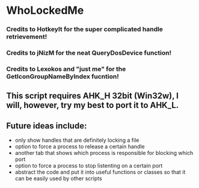 # WhoLockedMe
### Credits to HotkeyIt for the super complicated handle retrievement!
### Credits to jNizM for the neat QueryDosDevice function!
### Credits to Lexokos and "just me" for the GetIconGroupNameByIndex fucntion!

## This script requires AHK_H 32bit (Win32w), I will, however, try my best to port it to AHK_L.
## Future ideas include:
- only show handles that are definitely locking a file
- option to force a process to release a certain handle
- another tab that shows which process is responsible for blocking which port
- option to force a process to stop listenting on a certain port
- abstract the code and put it into useful functions or classes so that it can be easily used by other scripts
